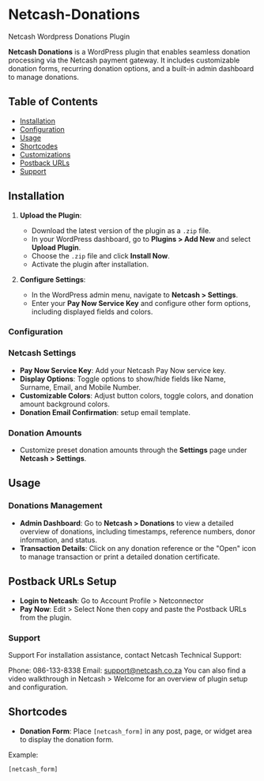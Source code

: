 # Netcash-Donations
Netcash Wordpress Donations Plugin

**Netcash Donations** is a WordPress plugin that enables seamless donation processing via the Netcash payment gateway. It includes customizable donation forms, recurring donation options, and a built-in admin dashboard to manage donations.

## Table of Contents
- [Installation](#installation)
- [Configuration](#configuration)
- [Usage](#usage)
- [Shortcodes](#shortcodes)
- [Customizations](#customizations)
- [Postback URLs](#usage)
- [Support](#support)

## Installation

1. **Upload the Plugin**:
   - Download the latest version of the plugin as a `.zip` file.
   - In your WordPress dashboard, go to **Plugins > Add New** and select **Upload Plugin**.
   - Choose the `.zip` file and click **Install Now**.
   - Activate the plugin after installation.

2. **Configure Settings**:
   - In the WordPress admin menu, navigate to **Netcash > Settings**.
   - Enter your **Pay Now Service Key** and configure other form options, including displayed fields and colors.

### Configuration

### Netcash Settings
- **Pay Now Service Key**: Add your Netcash Pay Now service key.
- **Display Options**: Toggle options to show/hide fields like Name, Surname, Email, and Mobile Number.
- **Customizable Colors**: Adjust button colors, toggle colors, and donation amount background colors.
- **Donation Email Confirmation**: setup email template.

### Donation Amounts
- Customize preset donation amounts through the **Settings** page under **Netcash > Settings**.

## Usage

### Donations Management
- **Admin Dashboard**: Go to **Netcash > Donations** to view a detailed overview of donations, including timestamps, reference numbers, donor information, and status.
- **Transaction Details**: Click on any donation reference or the "Open" icon to manage transaction or print a detailed donation certificate.

## Postback URLs Setup
- **Login to Netcash**: Go to Account Profile > Netconnector
- **Pay Now**: Edit > Select None then copy and paste the Postback URLs from the plugin.

### Support

Support
For installation assistance, contact Netcash Technical Support:

Phone: 086-133-8338
Email: support@netcash.co.za
You can also find a video walkthrough in Netcash > Welcome for an overview of plugin setup and configuration.

## Shortcodes

- **Donation Form**: Place `[netcash_form]` in any post, page, or widget area to display the donation form.
  
Example:
```html
[netcash_form]
